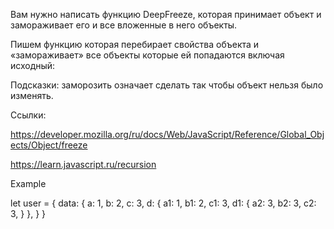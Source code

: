 Вам нужно написать функцию DeepFreeze, которая принимает объект и замораживает его и все вложенные в него объекты.

Пишем функцию которая перебирает свойства объекта и «замораживает» все объекты которые ей попадаются включая исходный:

Подсказки: заморозить означает сделать так чтобы объект нельзя было изменять.

Ссылки:

https://developer.mozilla.org/ru/docs/Web/JavaScript/Reference/Global_Objects/Object/freeze

https://learn.javascript.ru/recursion

Example

let user = {
    data: {
        a: 1,
        b: 2,
        c: 3,
        d: {
            a1: 1,
            b1: 2,
            c1: 3,
            d1: {
                a2: 3,
                b2: 3,
                c2: 3,
            }
        },
    }
}